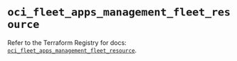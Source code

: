 # `oci_fleet_apps_management_fleet_resource`

Refer to the Terraform Registry for docs: [`oci_fleet_apps_management_fleet_resource`](https://registry.terraform.io/providers/oracle/oci/7.19.0/docs/resources/fleet_apps_management_fleet_resource).
